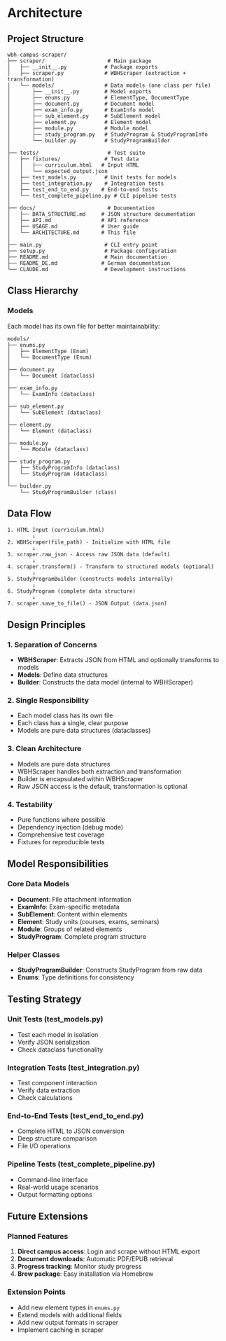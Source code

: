 # Architecture

## Project Structure

```
wbh-campus-scraper/
├── scraper/                    # Main package
│   ├── __init__.py            # Package exports
│   ├── scraper.py             # WBHScraper (extraction + transformation)
│   └── models/                # Data models (one class per file)
│       ├── __init__.py        # Model exports
│       ├── enums.py           # ElementType, DocumentType
│       ├── document.py        # Document model
│       ├── exam_info.py       # ExamInfo model
│       ├── sub_element.py     # SubElement model
│       ├── element.py         # Element model
│       ├── module.py          # Module model
│       ├── study_program.py   # StudyProgram & StudyProgramInfo
│       └── builder.py         # StudyProgramBuilder
│
├── tests/                      # Test suite
│   ├── fixtures/              # Test data
│   │   ├── curriculum.html   # Input HTML
│   │   └── expected_output.json
│   ├── test_models.py         # Unit tests for models
│   ├── test_integration.py    # Integration tests
│   ├── test_end_to_end.py    # End-to-end tests
│   └── test_complete_pipeline.py # CLI pipeline tests
│
├── docs/                       # Documentation
│   ├── DATA_STRUCTURE.md     # JSON structure documentation
│   ├── API.md                # API reference
│   ├── USAGE.md              # User guide
│   └── ARCHITECTURE.md       # This file
│
├── main.py                    # CLI entry point
├── setup.py                   # Package configuration
├── README.md                  # Main documentation
├── README_DE.md              # German documentation
└── CLAUDE.md                  # Development instructions

```

## Class Hierarchy

### Models
Each model has its own file for better maintainability:

```
models/
├── enums.py
│   ├── ElementType (Enum)
│   └── DocumentType (Enum)
│
├── document.py
│   └── Document (dataclass)
│
├── exam_info.py
│   └── ExamInfo (dataclass)
│
├── sub_element.py
│   └── SubElement (dataclass)
│
├── element.py
│   └── Element (dataclass)
│
├── module.py
│   └── Module (dataclass)
│
├── study_program.py
│   ├── StudyProgramInfo (dataclass)
│   └── StudyProgram (dataclass)
│
└── builder.py
    └── StudyProgramBuilder (class)
```

## Data Flow

```
1. HTML Input (curriculum.html)
        ↓
2. WBHScraper(file_path) - Initialize with HTML file
        ↓
3. scraper.raw_json - Access raw JSON data (default)
        ↓
4. scraper.transform() - Transform to structured models (optional)
        ↓
5. StudyProgramBuilder (constructs models internally)
        ↓
6. StudyProgram (complete data structure)
        ↓
7. scraper.save_to_file() - JSON Output (data.json)
```

## Design Principles

### 1. Separation of Concerns
- **WBHScraper**: Extracts JSON from HTML and optionally transforms to models
- **Models**: Define data structures
- **Builder**: Constructs the data model (internal to WBHScraper)

### 2. Single Responsibility
- Each model class has its own file
- Each class has a single, clear purpose
- Models are pure data structures (dataclasses)

### 3. Clean Architecture
- Models are pure data structures
- WBHScraper handles both extraction and transformation
- Builder is encapsulated within WBHScraper
- Raw JSON access is the default, transformation is optional

### 4. Testability
- Pure functions where possible
- Dependency injection (debug mode)
- Comprehensive test coverage
- Fixtures for reproducible tests

## Model Responsibilities

### Core Data Models
- **Document**: File attachment information
- **ExamInfo**: Exam-specific metadata
- **SubElement**: Content within elements
- **Element**: Study units (courses, exams, seminars)
- **Module**: Groups of related elements
- **StudyProgram**: Complete program structure

### Helper Classes
- **StudyProgramBuilder**: Constructs StudyProgram from raw data
- **Enums**: Type definitions for consistency

## Testing Strategy

### Unit Tests (test_models.py)
- Test each model in isolation
- Verify JSON serialization
- Check dataclass functionality

### Integration Tests (test_integration.py)
- Test component interaction
- Verify data extraction
- Check calculations

### End-to-End Tests (test_end_to_end.py)
- Complete HTML to JSON conversion
- Deep structure comparison
- File I/O operations

### Pipeline Tests (test_complete_pipeline.py)
- Command-line interface
- Real-world usage scenarios
- Output formatting options

## Future Extensions

### Planned Features
1. **Direct campus access**: Login and scrape without HTML export
2. **Document downloads**: Automatic PDF/EPUB retrieval
3. **Progress tracking**: Monitor study progress
4. **Brew package**: Easy installation via Homebrew

### Extension Points
- Add new element types in `enums.py`
- Extend models with additional fields
- Add new output formats in scraper
- Implement caching in scraper